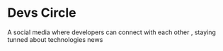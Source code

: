# Devs Circle
 A social media where developers can connect with each other , staying tunned about technologies news
